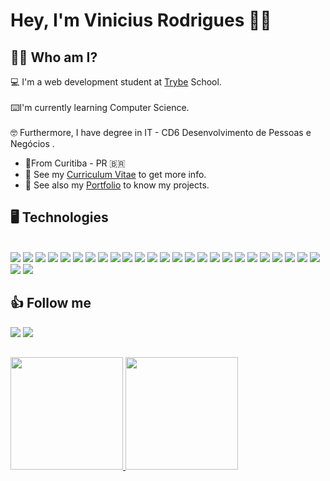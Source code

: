 # Hey, I'm Vinicius Rodrigues 🖖🏻  
  
## 👨‍💻 Who am I?  
  
💻 I'm a web development student at [Trybe](https://www.betrybe.com/) School. 
</br>  
⌨️I'm currently learning Computer Science. 
</br>  
🤓 Furthermore, I have degree in IT - CD6 Desenvolvimento de Pessoas e Negócios . 
</br>  
  
- 📍From Curitiba - PR 🇧🇷  
- 📄 See my <a href="https://drive.google.com/file/d/1OC4PrCmfxZd7baaYxizKzX8dInI-VVWM/view?usp=sharing" target="blank">Curriculum Vitae</a> to get more info.  
- 📓 See also my <a href="https://vrodriguera.github.io/PortifolioV2/#/" target="blank">Portfolio</a> to know my projects.  
  
  

## 🖥️ Technologies  
  
<div style="display: inline_block"><br>  
<img src="https://img.shields.io/badge/HTML5-E34F26?style=for-the-badge&logo=html5&logoColor=white">  
<img src="https://img.shields.io/badge/CSS3-1572B6?style=for-the-badge&logo=css3&logoColor=white">  
<img src="https://img.shields.io/badge/JavaScript-F7DF1E?style=for-the-badge&logo=javascript&logoColor=black" target="_blank">
<img src="https://img.shields.io/badge/Python-3776AB?style=for-the-badge&logo=python&logoColor=white">
<img src="https://img.shields.io/badge/Jest-C21325?style=for-the-badge&logo=jest&logoColor=white">  
<img src="https://img.shields.io/badge/React-20232A?style=for-the-badge&logo=react&logoColor=61DAFB">  
<img src="https://img.shields.io/badge/React_Router-CA4245?style=for-the-badge&logo=react-router&logoColor=white">  
<img src="https://img.shields.io/badge/Redux-593D88?style=for-the-badge&logo=redux&logoColor=white">  
<img src="https://img.shields.io/badge/MySQL-00000F?style=for-the-badge&logo=mysql&logoColor=white">  
<img src="https://img.shields.io/badge/MongoDB-4EA94B?style=for-the-badge&logo=mongodb&logoColor=white">
<img src="https://img.shields.io/badge/Linux-FCC624?style=for-the-badge&logo=linux&logoColor=black">
<img src="https://img.shields.io/badge/Heroku-430098?style=for-the-badge&logo=heroku&logoColor=white">
<img src="https://img.shields.io/badge/Node.js-339933?style=for-the-badge&logo=nodedotjs&logoColor=white">
<img src="https://img.shields.io/badge/Express.js-000000?style=for-the-badge&logo=express&logoColor=white">
<img src="https://img.shields.io/badge/npm-CB3837?style=for-the-badge&logo=npm&logoColor=white">
<img src="https://img.shields.io/badge/Postman-FF6C37?style=for-the-badge&logo=Postman&logoColor=white">
<img src="https://img.shields.io/badge/Insomnia-5849be?style=for-the-badge&logo=Insomnia&logoColor=white">
<img src="https://img.shields.io/badge/Cypress-17202C?style=for-the-badge&logo=cypress&logoColor=white">
<img src="https://img.shields.io/badge/Mocha-8D6748?style=for-the-badge&logo=Mocha&logoColor=white">
<img src="https://img.shields.io/badge/JWT-000000?style=for-the-badge&logo=JSON%20web%20tokens&logoColor=white">
<img src="https://img.shields.io/badge/json-5E5C5C?style=for-the-badge&logo=json&logoColor=white">
<img src="https://img.shields.io/badge/Bootstrap-563D7C?style=for-the-badge&logo=bootstrap&logoColor=white">
<img src="https://img.shields.io/badge/Trello-0052CC?style=for-the-badge&logo=trello&logoColor=white">
<img src="https://img.shields.io/badge/Figma-F24E1E?style=for-the-badge&logo=figma&logoColor=white">
<img src="https://img.shields.io/badge/eslint-3A33D1?style=for-the-badge&logo=eslint&logoColor=white">
<img src="https://img.shields.io/badge/stylelint-000?style=for-the-badge&logo=stylelint&logoColor=white">
<img src="https://img.shields.io/badge/Docker-2CA5E0?style=for-the-badge&logo=docker&logoColor=white">

## 👍 Follow me  
  
<div>  
<a href="https://www.instagram.com/vini_vr_/" target="_blank"><img src="https://img.shields.io/badge/-Instagram-%23E4405F?style=for-the-badge&logo=instagram&logoColor=white" target="_blank"></a>  
<a href="https://www.linkedin.com/in/oviniciusrodrigues/" target="_blank"><img src="https://img.shields.io/badge/-LinkedIn-%230077B5?style=for-the-badge&logo=linkedin&logoColor=white" target="_blank"></a>  
</div>  
  
  
##  
<div>  
<a href="https://github.com/VRodriguera">  
<img height="180em" src="https://github-readme-stats.vercel.app/api?username=VRodriguera&show_icons=true&theme=tokyonight&include_all_commits=true&count_private=true"/>  
<img height="180em" src="https://github-readme-stats.vercel.app/api/top-langs/?username=VRodriguera&layout=compact&langs_count=16&theme=tokyonight"/>  
</div>
